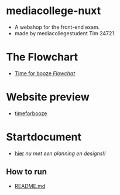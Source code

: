 # mediacollege-nuxt
- A webshop for the front-end exam.
- made by mediacollegestudent Tim 24721

# The Flowchart
- [Time for booze _Flowchat_](https://drive.google.com/file/d/12VKm8xD0SojpdgiLRpF7YKQg5kBkxqOG/view?usp=sharing)

# Website preview
- [timeforbooze](http://24721.hosts1.ma-cloud.nl/timeforbooze/)

# Startdocument
- [hier](https://github.com/TotallyTheTim/mediacollege-nuxt/blob/master/WEBSHOP.MD)
_nu met een planning en designs!!_

## How to run
- [README.md](https://github.com/TotallyTheTim/mediacollege-nuxt/blob/master/nuxt/README.md)

